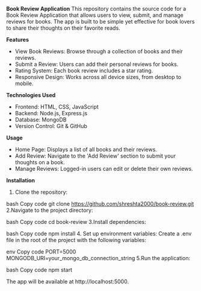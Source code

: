 **Book Review Application**
This repository contains the source code for a Book Review Application that allows users to view, submit, and manage reviews for books. The app is built to be simple yet effective for book lovers to share their thoughts on their favorite reads.

**Features**
- View Book Reviews: Browse through a collection of books and their reviews.
- Submit a Review: Users can add their personal reviews for books.
- Rating System: Each book review includes a star rating.
- Responsive Design: Works across all device sizes, from desktop to mobile.

**Technologies Used**
- Frontend: HTML, CSS, JavaScript
- Backend: Node.js, Express.js
- Database: MongoDB
- Version Control: Git & GitHub
  
**Usage**
- Home Page: Displays a list of all books and their reviews.
- Add Review: Navigate to the 'Add Review' section to submit your thoughts on a book.
- Manage Reviews: Logged-in users can edit or delete their own reviews.
  
**Installation**
1. Clone the repository:

bash
Copy code
git clone https://github.com/shreshta2000/book-review.git
2.Navigate to the project directory:

bash
Copy code
cd book-review
3.Install dependencies:

bash
Copy code
npm install
4. Set up environment variables: Create a .env file in the root of the project with the following variables:

env
Copy code
PORT=5000
MONGODB_URI=your_mongo_db_connection_string
5.Run the application:

bash
Copy code
npm start

The app will be available at http://localhost:5000.
